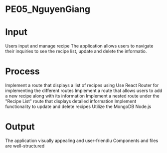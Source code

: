 # PE05_NguyenGiang
# Input
Users input and manage recipe
The application allows users to navigate their inquiries to see the recipe list, update and delete the informatio.
# Process
Implement a route that displays a list of recipes using Use React Router for implementing the different routes
Implement a route that allows users to add a new recipe along with its information
Implement a nested route under the "Recipe List" route that displays detailed information
Implement functionality to update and delete recipes
Utilize the MongoDB Node.js
# Output 
The application visually appealing and user-friendlu
Components and files are well-structured
